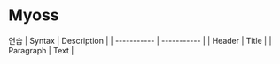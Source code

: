 # Myoss
연습
| Syntax | Description |
| ----------- | ----------- |
| Header | Title |
| Paragraph | Text |
